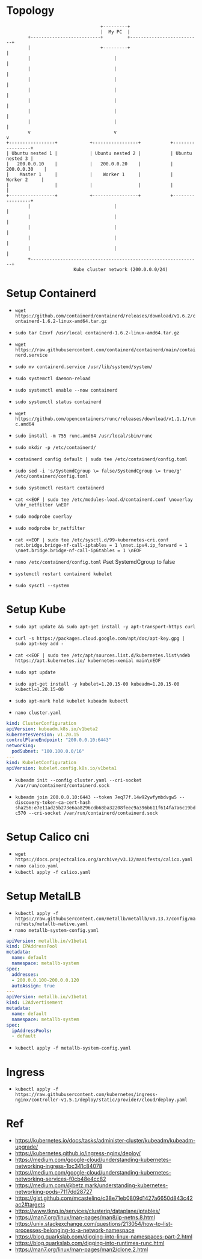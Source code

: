 # Topology
```
                                   +---------+
                                   |  My PC  |
        +--------------------------+         +--------------------------+
        |                          +---------+                          |
        |                               |                               |
        |                               |                               |
        |                               |                               |
        |                               |                               |
        |                               |                               |
        |                               |                               |
        |                               |                               |
        v                               v                               v
+-----------------+            +-----------------+           +-----------------+
| Ubuntu nested 1 |            | Ubuntu nested 2 |           | Ubuntu nested 3 |
|   200.0.0.10    |            |   200.0.0.20    |           |   200.0.0.30    |
|    Master 1     |            |    Worker 1     |           |    Worker 2     |
|                 |            |                 |           |                 |
+-----------------+            +-----------------+           +-----------------+
        |                               |                               |
        |                               |                               |
        |                               |                               |
        |                               |                               |
        |                               |                               |
        +---------------------------------------------------------------+
                         Kube cluster network (200.0.0.0/24)
```

# Setup Containerd
- `wget https://github.com/containerd/containerd/releases/download/v1.6.2/containerd-1.6.2-linux-amd64.tar.gz`
- `sudo tar Czxvf /usr/local containerd-1.6.2-linux-amd64.tar.gz`

- `wget https://raw.githubusercontent.com/containerd/containerd/main/containerd.service`
- `sudo mv containerd.service /usr/lib/systemd/system/`

- `sudo systemctl daemon-reload`
- `sudo systemctl enable --now containerd`
- `sudo systemctl status containerd`

- `wget https://github.com/opencontainers/runc/releases/download/v1.1.1/runc.amd64`
- `sudo install -m 755 runc.amd64 /usr/local/sbin/runc`

- `sudo mkdir -p /etc/containerd/`
- `containerd config default | sudo tee /etc/containerd/config.toml`

- `sudo sed -i 's/SystemdCgroup \= false/SystemdCgroup \= true/g' /etc/containerd/config.toml`

- `sudo systemctl restart containerd`

- `cat <<EOF | sudo tee /etc/modules-load.d/containerd.conf \noverlay \nbr_netfilter \nEOF`

- `sudo modprobe overlay `
- `sudo modprobe br_netfilter`

- `cat <<EOF | sudo tee /etc/sysctl.d/99-kubernetes-cri.conf net.bridge.bridge-nf-call-iptables = 1 \nnet.ipv4.ip_forward = 1 \nnet.bridge.bridge-nf-call-ip6tables = 1 \nEOF`

- `nano /etc/containerd/config.toml` #set SystemdCgroup to false
- `systemctl restart containerd kubelet`

- `sudo sysctl --system`

# Setup Kube
- `sudo apt update && sudo apt-get install -y apt-transport-https curl`
- `curl -s https://packages.cloud.google.com/apt/doc/apt-key.gpg | sudo apt-key add -`

- `cat <<EOF | sudo tee /etc/apt/sources.list.d/kubernetes.list\ndeb https://apt.kubernetes.io/ kubernetes-xenial main\nEOF`

- `sudo apt update`

- `sudo apt-get install -y kubelet=1.20.15-00 kubeadm=1.20.15-00 kubectl=1.20.15-00`
- `sudo apt-mark hold kubelet kubeadm kubectl`

- `nano cluster.yaml`
```yaml
kind: ClusterConfiguration
apiVersion: kubeadm.k8s.io/v1beta2
kubernetesVersion: v1.20.15
controlPlaneEndpoint: "200.0.0.10:6443"
networking:
  podSubnet: "100.100.0.0/16"
---
kind: KubeletConfiguration
apiVersion: kubelet.config.k8s.io/v1beta1
```

- `kubeadm init --config cluster.yaml --cri-socket /var/run/containerd/containerd.sock`

- `kubeadm join 200.0.0.10:6443 --token 7eq77f.14w92ywfymbdvgw5 --discovery-token-ca-cert-hash sha256:e7e11ad25b273e6aa8296cdb68ba32208feec9a396b611f614fa7a6c19bdc570 --cri-socket /var/run/containerd/containerd.sock`

# Setup Calico cni
- `wget https://docs.projectcalico.org/archive/v3.12/manifests/calico.yaml`
- `nano calico.yaml`
- `kubectl apply -f calico.yaml`

# Setup MetalLB
- `kubectl apply -f https://raw.githubusercontent.com/metallb/metallb/v0.13.7/config/manifests/metallb-native.yaml`
- `nano metallb-system-config.yaml`
```yaml
apiVersion: metallb.io/v1beta1
kind: IPAddressPool
metadata:
  name: default
  namespace: metallb-system
spec:
  addresses:
  - 200.0.0.100-200.0.0.120
  autoAssign: true
---
apiVersion: metallb.io/v1beta1
kind: L2Advertisement
metadata:
  name: default
  namespace: metallb-system
spec:
  ipAddressPools:
  - default
```
- `kubectl apply -f metallb-system-config.yaml`

# Ingress
- `kubectl apply -f https://raw.githubusercontent.com/kubernetes/ingress-nginx/controller-v1.5.1/deploy/static/provider/cloud/deploy.yaml`


# Ref 
- https://kubernetes.io/docs/tasks/administer-cluster/kubeadm/kubeadm-upgrade/
- https://kubernetes.github.io/ingress-nginx/deploy/
- https://medium.com/google-cloud/understanding-kubernetes-networking-ingress-1bc341c84078
- https://medium.com/google-cloud/understanding-kubernetes-networking-services-f0cb48e4cc82
- https://medium.com/@betz.mark/understanding-kubernetes-networking-pods-7117dd28727
- https://gist.github.com/mcastelino/c38e71eb0809d1427a6650d843c42ac2#targets
- https://www.tkng.io/services/clusterip/dataplane/iptables/
- https://man7.org/linux/man-pages/man8/ip-netns.8.html
- https://unix.stackexchange.com/questions/213054/how-to-list-processes-belonging-to-a-network-namespace
- https://blog.quarkslab.com/digging-into-linux-namespaces-part-2.html
- https://blog.quarkslab.com/digging-into-runtimes-runc.html
- https://man7.org/linux/man-pages/man2/clone.2.html